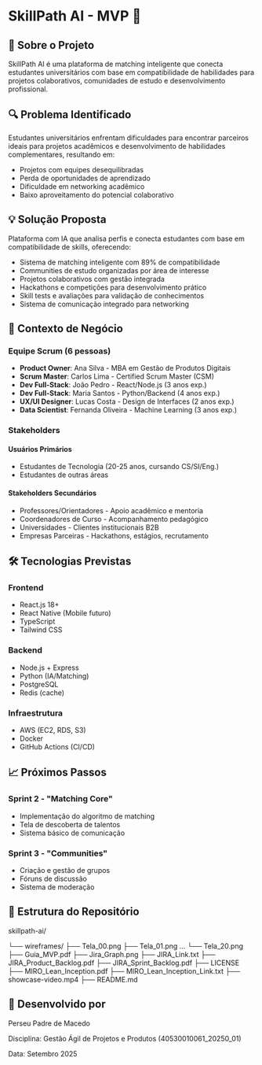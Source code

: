 # SkillPath AI - MVP 🚀

## 🎯 Sobre o Projeto

SkillPath AI é uma plataforma de matching inteligente que conecta estudantes universitários com base em compatibilidade de habilidades para projetos colaborativos, comunidades de estudo e desenvolvimento profissional.

## 🔍 Problema Identificado

Estudantes universitários enfrentam dificuldades para encontrar parceiros ideais para projetos acadêmicos e desenvolvimento de habilidades complementares, resultando em:

- Projetos com equipes desequilibradas
- Perda de oportunidades de aprendizado
- Dificuldade em networking acadêmico
- Baixo aproveitamento do potencial colaborativo

## 💡 Solução Proposta

Plataforma com IA que analisa perfis e conecta estudantes com base em compatibilidade de skills, oferecendo:

- Sistema de matching inteligente com 89% de compatibilidade
- Communities de estudo organizadas por área de interesse
- Projetos colaborativos com gestão integrada
- Hackathons e competições para desenvolvimento prático
- Skill tests e avaliações para validação de conhecimentos
- Sistema de comunicação integrado para networking

## 👥 Contexto de Negócio

### Equipe Scrum (6 pessoas)

- **Product Owner**: Ana Silva - MBA em Gestão de Produtos Digitais
- **Scrum Master**: Carlos Lima - Certified Scrum Master (CSM)
- **Dev Full-Stack**: João Pedro - React/Node.js (3 anos exp.)
- **Dev Full-Stack**: Maria Santos - Python/Backend (4 anos exp.)
- **UX/UI Designer**: Lucas Costa - Design de Interfaces (2 anos exp.)
- **Data Scientist**: Fernanda Oliveira - Machine Learning (3 anos exp.)

### Stakeholders

#### Usuários Primários
- Estudantes de Tecnologia (20-25 anos, cursando CS/SI/Eng.)
- Estudantes de outras áreas

#### Stakeholders Secundários
- Professores/Orientadores - Apoio acadêmico e mentoria
- Coordenadores de Curso - Acompanhamento pedagógico
- Universidades - Clientes institucionais B2B
- Empresas Parceiras - Hackathons, estágios, recrutamento

## 🛠️ Tecnologias Previstas

### Frontend
- React.js 18+
- React Native (Mobile futuro)
- TypeScript
- Tailwind CSS

### Backend
- Node.js + Express
- Python (IA/Matching)
- PostgreSQL
- Redis (cache)

### Infraestrutura
- AWS (EC2, RDS, S3)
- Docker
- GitHub Actions (CI/CD)

## 📈 Próximos Passos

### Sprint 2 - "Matching Core"
- Implementação do algoritmo de matching
- Tela de descoberta de talentos
- Sistema básico de comunicação

### Sprint 3 - "Communities"
- Criação e gestão de grupos
- Fóruns de discussão
- Sistema de moderação

## 📁 Estrutura do Repositório
skillpath-ai/

└── wireframes/
  ├── Tela_00.png
  ├── Tela_01.png
  ...
  └── Tela_20.png 
├── Guia_MVP.pdf
├── Jira_Graph.png
├── JIRA_Link.txt
├── JIRA_Product_Backlog.pdf
├── JIRA_Sprint_Backlog.pdf
├── LICENSE
├── MIRO_Lean_Inception.pdf
├── MIRO_Lean_Inception_Link.txt
├── showcase-video.mp4
├── README.md

## 👤 Desenvolvido por

Perseu Padre de Macedo

Disciplina: Gestão Ágil de Projetos e Produtos (40530010061_20250_01)

Data: Setembro 2025

